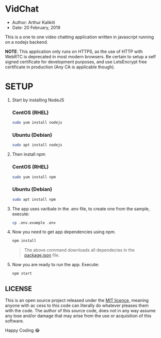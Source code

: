 # VidChat

* Author: Arthur Kalikiti
* Date: 20 February, 2019


This is a one to one video chatting application written in javascript running on a nodejs backend.

**NOTE**: This application only runs on HTTPS, as the use of HTTP with WebRTC is deprecated in most modern browsers.
Be certain to setup a self signed certificate for development purposes, and use LetsEncrypt free certificate in production (Any CA is applicable though).
# SETUP

1. Start by installing NodeJS
    
    ### CentOS (RHEL)
    
    ```bash
    sudo yum install nodejs
    ```

    ### Ubuntu (Debian)

    ```bash
    sudo apt install nodejs
    ```
2. Then install npm 

    ### CentOS (RHEL)

    ```bash
    sudo yum install npm
    ```

    ### Ubuntu (Debian)

    ```bash
    sudo apt install npm
    ```

3. The app uses varibale in the .env file, to create one from the sample, execute:

    ```bash
    cp .env.example .env
    ```

4. Now you need to get app dependencies using npm.

    ```bash
    npm install
    ```

    >The above command downloads all dependecies in the [package.json](package.json) file.

5. Now you are ready to run the app. Execute:

    ```bash
    npm start
    ```

## LICENSE

This is an open source project released under the [MIT licence](LICENSE.md), meaning anyone with ac
cess to this code can literally do whatever pleases them with the code.
The author of this source code, does not in any way assume any lose and/or damage that may arise from the use or acquisition of this software.

Happy Coding :joy: